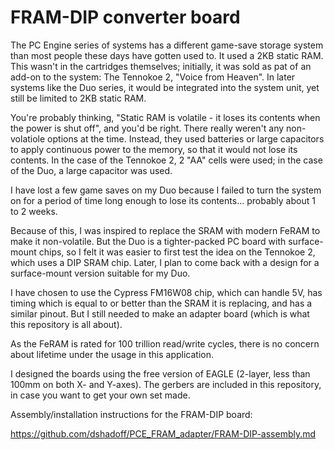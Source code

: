 # FRAM-DIP converter board

The PC Engine series of systems has a different game-save storage system than most people
these days have gotten used to.  It used a 2KB static RAM.  This wasn't in the cartridges
themselves; initially, it was sold as pat of an add-on to the system: The Tennokoe 2,
"Voice from Heaven".  In later systems like the Duo series, it would be integrated into
the system unit, yet still be limited to 2KB static RAM.

You're probably thinking, "Static RAM is volatile - it loses its contents when the power
is shut off", and you'd be right.  There really weren't any non-volatiole options at the
time.  Instead, they used batteries or large capacitors to apply continuous power to the
memory, so that it would not lose its contents.  In the case of the Tennokoe 2, 2 "AA"
cells were used; in the case of the Duo, a large capacitor was used.

I have lost a few game saves on my Duo because I failed to turn the system on for a period
of time long enough to lose its contents... probably about 1 to 2 weeks.

Because of this, I was inspired to replace the SRAM with modern FeRAM to make it
non-volatile.  But the Duo is a tighter-packed PC board with surface-mount chips, so I felt it
was easier to first test the idea on the Tennokoe 2, which uses a DIP SRAM chip.  Later, I
plan to come back with a design for a surface-mount version suitable for my Duo.

I have chosen to use the Cypress FM16W08 chip, which can handle 5V, has timing which is
equal to or better than the SRAM it is replacing, and has a similar pinout.  But I still
needed to make an adapter board (which is what this repository is all about).

As the FeRAM is rated for 100 trillion read/write cycles, there is no
concern about lifetime under the usage in this application.

I designed the boards using the free version of EAGLE (2-layer, less than 100mm
on both X- and Y-axes).  The gerbers are included in this repository, in case you
want to get your own set made.


Assembly/installation instructions for the FRAM-DIP board:

https://github.com/dshadoff/PCE_FRAM_adapter/FRAM-DIP-assembly.md


